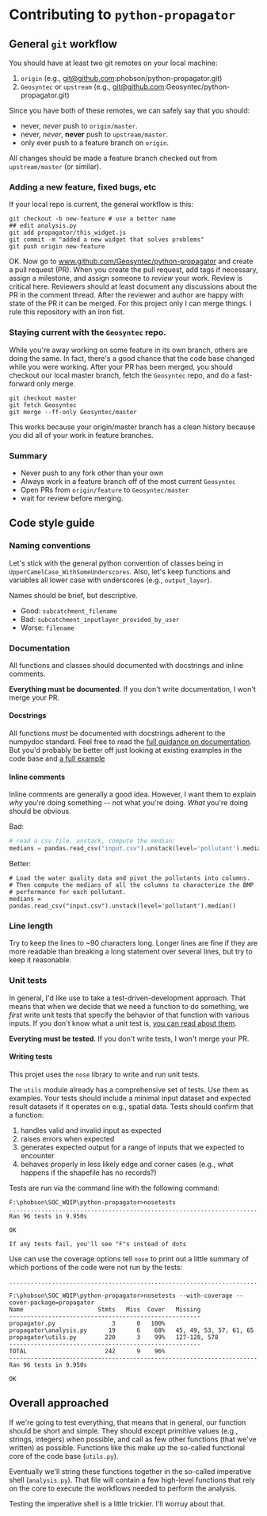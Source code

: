 # Contributing to ``python-propagator``

## General `git` workflow
You should have at least two git remotes on your local machine:
  1. `origin` (e.g., git@github.com:phobson/python-propagator.git)
  1. `Geosyntec` or `upstream` (e.g.,  git@github.com:Geosyntec/python-propagator.git)

Since you have both of these remotes, we can safely say that you should:
  * never, *never* push to `origin/master`.
  * never, *never*, **never** push to `upstream/master`.
  * only ever push to a feature branch on `origin`.

All changes should be made a feature branch checked out from `upstream/master` (or similar).

### Adding a new feature, fixed bugs, etc

If your local repo is current, the general workflow is this:
```
git checkout -b new-feature # use a better name
## edit analysis.py
git add propagator/this_widget.js
git commit -m "added a new widget that solves problems"
git push origin new-feature
```

OK.
Now go to www.github.com/Geosyntec/python-propagator and create a pull request (PR).
When you create the pull request, add tags if necessary, assign a milestone, and assign someone to *review* your work.
Review is critical here.
Reviewers should at least document any discussions about the PR in the comment thread.
After the reviewer and author are happy with state of the PR it can be merged.
For this project only I can merge things.
I rule this repository with an iron fist.

### Staying current with the `Geosyntec` repo.
While you're away working on some feature in its own branch, others are doing the same.
In fact, there's a good chance that the code base changed while you were working.
After your PR has been merged, you should checkout our local master branch, fetch the `Geosyntec` repo, and do a fast-forward only merge.
```
git checkout master
git fetch Geosyntec
git merge --ff-only Geosyntec/master
```

This works because your origin/master branch has a clean history because you did all of your work in feature branches.

### Summary
  * Never push to any fork other than your own
  * Always work in a feature branch off of the most current `Geosyntec`
  * Open PRs from `origin/feature` to `Geosyntec/master`
  * wait for review before merging.


## Code style guide

### Naming conventions
Let's stick with the general python convention of classes being in `UpperCamelCase_WithSomeUnderscores`.
Also, let's keep functions and variables all lower case with underscores (e.g., `output_layer`).

Names should be brief, but descriptive.
  * Good: `subcatchment_filename`
  * Bad: `subcatchment_inputlayer_provided_by_user`
  * Worse: `filename`

### Documentation
All functions and classes should documented with docstrings and inline comments.

**Everything must be documented**.
If you don't write documentation, I won't merge your PR.

#### Docstrings
All functions *must* be documented with docstrings adherent to the numpydoc standard.
Feel free to read the [full guidance on documentation](https://github.com/numpy/numpy/blob/master/doc/HOWTO_DOCUMENT.rst.txt).
But you'd probably be better off just looking at existing examples in the code base and [a full example](https://github.com/numpy/numpy/blob/master/doc/example.py)

#### Inline comments
Inline comments are generally a good idea.
However, I want them to explain *why* you're doing something -- not what you're doing.
*What* you're doing should be obvious.

Bad:
```python
# read a csv file, unstack, compute the median:
medians = pandas.read_csv("input.csv").unstack(level='pollutant').median()
```

Better:
```
# Load the water quality data and pivot the pollutants into columns.
# Then compute the medians of all the columns to characterize the BMP
# performance for each pollutant.
medians = pandas.read_csv("input.csv").unstack(level='pollutant').median()
```

### Line length
Try to keep the lines to ~90 characters long.
Longer lines are fine if they are more readable than breaking a long statement over several lines, but try to keep it reasonable.


### Unit tests
In general, I'd like use to take a test-driven-development approach.
That means that when we decide that we need a function to do something, we *first* write unit tests that specify the behavior of that function with various inputs.
If you don't know what a unit test is, [you can read about them](https://en.wikipedia.org/wiki/Unit_testing).

**Everyting must be tested**.
If you don't write tests, I won't merge your PR.

#### Writing tests
This projet uses the `nose` library to write and run unit tests.

The `utils` module already has a comprehensive set of tests.
Use them as examples.
Your tests should include a minimal input dataset and expected result datasets if it operates on e.g., spatial data.
Tests should confirm that a function:
  1. handles valid and invalid input as expected
  1. raises errors when expected
  1. generates expected output for a range of inputs that we expected to encounter
  1. behaves properly in less likely edge and corner cases (e.g., what happens if the shapefile has no records?)

Tests are run via the command line with the following command:
```
F:\phobson\SOC_WQIP\python-propagator>nosetests
...............................................................................................
Ran 96 tests in 9.950s

OK

If any tests fail, you'll see "F"s instead of dots

```

Use can use the coverage options tell `nose` to print out a little summary of which portions of the code were not run by the tests:
```
...............................................................................................

F:\phobson\SOC_WQIP\python-propagator>nosetests --with-coverage --cover-package=propagator
Name                     Stmts   Miss  Cover   Missing
------------------------------------------------------
propagator.py                3      0   100%
propagator\analysis.py      19      6    68%   45, 49, 53, 57, 61, 65
propagator\utils.py        220      3    99%   127-128, 578
------------------------------------------------------
TOTAL                      242      9    96%
----------------------------------------------------------------------
Ran 96 tests in 9.950s

OK
```


## Overall approached
If we're going to test everything, that means that in general, our function should be short and simple.
They should except primitive values (e.g., strings, integers) when possible, and call as few other functions (that we've written) as possible.
Functions like this make up the so-called functional core of the code base (`utils.py`).

Eventually we'll string these functions together in the so-called imperative shell (`analysis.py`).
That file will contain a few high-level functions that rely on the core to execute the workflows needed to perform the analysis.

Testing the imperative shell is a little trickier.
I'll worruy about that.
